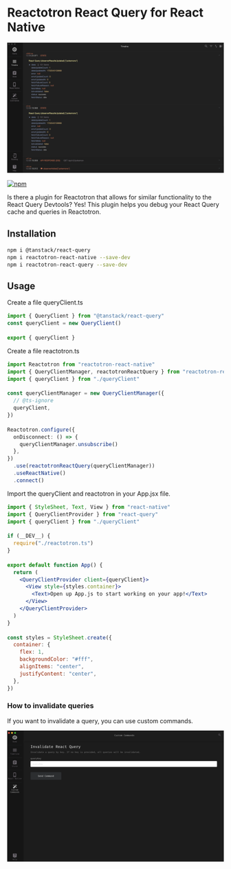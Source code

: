 # Reactotron React Query for React Native

![Screenshot](reactotron.png)

[![npm](https://img.shields.io/npm/dm/reactotron-react-query)](https://www.npmjs.com/package/reactotron-react-query)

Is there a plugin for Reactotron that allows for similar functionality to the React Query Devtools? Yes! This plugin helps you debug your React Query cache and queries in Reactotron.

## Installation

```bash
npm i @tanstack/react-query
npm i reactotron-react-native --save-dev
npm i reactotron-react-query --save-dev
```

## Usage

Create a file queryClient.ts

```typescript
import { QueryClient } from "@tanstack/react-query"
const queryClient = new QueryClient()

export { queryClient }
```

Create a file reactotron.ts

```typescript
import Reactotron from "reactotron-react-native"
import { QueryClientManager, reactotronReactQuery } from "reactotron-react-query"
import { queryClient } from "./queryClient"

const queryClientManager = new QueryClientManager({
  // @ts-ignore
  queryClient,
})

Reactotron.configure({
  onDisconnect: () => {
    queryClientManager.unsubscribe()
  },
})
  .use(reactotronReactQuery(queryClientManager))
  .useReactNative()
  .connect()
```

Import the queryClient and reactotron in your App.jsx file.

```jsx
import { StyleSheet, Text, View } from "react-native"
import { QueryClientProvider } from "react-query"
import { queryClient } from "./queryClient"

if (__DEV__) {
  require("./reactotron.ts")
}

export default function App() {
  return (
    <QueryClientProvider client={queryClient}>
      <View style={styles.container}>
        <Text>Open up App.js to start working on your app!</Text>
      </View>
    </QueryClientProvider>
  )
}

const styles = StyleSheet.create({
  container: {
    flex: 1,
    backgroundColor: "#fff",
    alignItems: "center",
    justifyContent: "center",
  },
})
```

### How to invalidate queries

If you want to invalidate a query, you can use custom commands.

![Screenshot](art/invalidate-queries.png)
